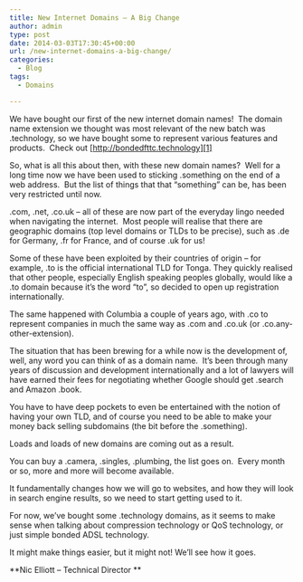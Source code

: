 ```yaml
---
title: New Internet Domains – A Big Change
author: admin
type: post
date: 2014-03-03T17:30:45+00:00
url: /new-internet-domains-a-big-change/
categories:
  - Blog
tags:
  - Domains

---
```

We have bought our first of the new internet domain names!  The domain name extension we thought was most relevant of the new batch was .technology, so we have bought some to represent various features and products.  Check out [http://bondedfttc.technology][1]

So, what is all this about then, with these new domain names?  Well for a long time now we have been used to sticking .something on the end of a web address.  But the list of things that that “something” can be, has been very restricted until now.

.com, .net, .co.uk – all of these are now part of the everyday lingo needed when navigating the internet.  Most people will realise that there are geographic domains (top level domains or TLDs to be precise), such as .de for Germany, .fr for France, and of course .uk for us!

Some of these have been exploited by their countries of origin – for example, .to is the official international TLD for Tonga. They quickly realised that other people, especially English speaking peoples globally, would like a .to domain because it’s the word “to”, so decided to open up registration internationally.

The same happened with Columbia a couple of years ago, with .co to represent companies in much the same way as .com and .co.uk (or .co.any-other-extension).

The situation that has been brewing for a while now is the development of, well, any word you can think of as a domain name.  It’s been through many years of discussion and development internationally and a lot of lawyers will have earned their fees for negotiating whether Google should get .search and Amazon .book.

You have to have deep pockets to even be entertained with the notion of having your own TLD, and of course you need to be able to make your money back selling subdomains (the bit before the .something).

Loads and loads of new domains are coming out as a result.

You can buy a .camera, .singles, .plumbing, the list goes on.  Every month or so, more and more will become available.

It fundamentally changes how we will go to websites, and how they will look in search engine results, so we need to start getting used to it.

For now, we’ve bought some .technology domains, as it seems to make sense when talking about compression technology or QoS technology, or just simple bonded ADSL technology.

It might make things easier, but it might not! We’ll see how it goes.

**Nic Elliott &#8211; Technical Director **

 [1]: http://bondedfttc.technology/